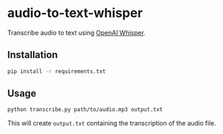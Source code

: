 # audio-to-text-whisper

Transcribe audio to text using [OpenAI Whisper](https://github.com/openai/whisper).

## Installation

```bash
pip install -r requirements.txt
```

## Usage

```bash
python transcribe.py path/to/audio.mp3 output.txt
```

This will create `output.txt` containing the transcription of the audio file.

